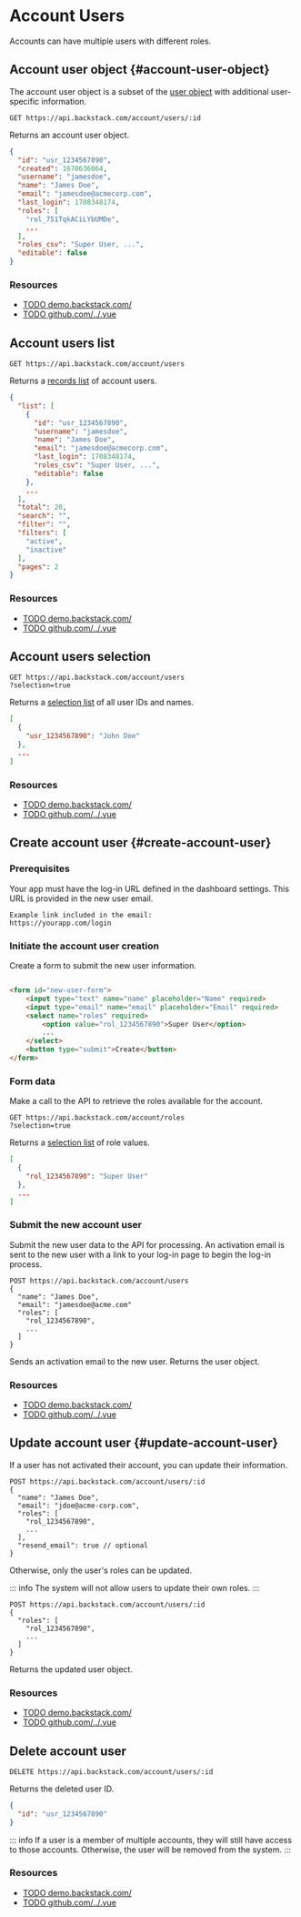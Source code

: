 # Account Users

Accounts can have multiple users with different roles.

## Account user object {#account-user-object}

The account user object is a subset of the [user object](user.md#user-object) with additional user-specific information.

```http request
GET https://api.backstack.com/account/users/:id
```

Returns an account user object.

```json
{
  "id": "usr_1234567890",
  "created": 1670636064,
  "username": "jamesdoe",
  "name": "James Doe",
  "email": "jamesdoe@acmecorp.com",
  "last_login": 1708348174,
  "roles": [
    "rol_751TqkACiLYbUMDe",
    ...
  ],
  "roles_csv": "Super User, ...",
  "editable": false
}
```

### Resources

- [TODO demo.backstack.com/](https://demo.backstack.com/)
- [TODO github.com/../.vue](https://github.com/deloachtech/backstack-demo/blob/main/src/views/)



## Account users list

```http request
GET https://api.backstack.com/account/users
```

Returns a [records list](lists.md#records) of account users.

```json
{
  "list": [
    {
      "id": "usr_1234567890",
      "username": "jamesdoe",
      "name": "James Doe",
      "email": "jamesdoe@acmecorp.com",
      "last_login": 1708348174,
      "roles_csv": "Super User, ...",
      "editable": false
    },
    ...
  ],
  "total": 20,
  "search": "",
  "filter": "",
  "filters": [
    "active",
    "inactive"
  ],
  "pages": 2
}
```

### Resources

- [TODO demo.backstack.com/](https://demo.backstack.com/)
- [TODO github.com/../.vue](https://github.com/deloachtech/backstack-demo/blob/main/src/views/)


## Account users selection

```http request
GET https://api.backstack.com/account/users
?selection=true
```

Returns a [selection list](lists.md#selection) of all user IDs and names.

```json
[
  {
    "usr_1234567890": "John Doe"
  },
  ...
]
```

### Resources

- [TODO demo.backstack.com/](https://demo.backstack.com/)
- [TODO github.com/../.vue](https://github.com/deloachtech/backstack-demo/blob/main/src/views/)



## Create account user {#create-account-user}

### Prerequisites

Your app must have the log-in URL defined in the dashboard settings. This URL is provided in the new user email.

```text
Example link included in the email:
https://yourapp.com/login
```

### Initiate the account user creation

Create a form to submit the new user information.

```html

<form id="new-user-form">
    <input type="text" name="name" placeholder="Name" required>
    <input type="email" name="email" placeholder="Email" required>
    <select name="roles" required>
        <option value="rol_1234567890">Super User</option>
        ...
    </select>
    <button type="submit">Create</button>
</form>
```

### Form data

Make a call to the API to retrieve the roles available for the account.

```http request
GET https://api.backstack.com/account/roles
?selection=true
```

Returns a [selection list](lists.md#selection) of role values.

```json
[
  {
    "rol_1234567890": "Super User"
  },
  ...
]
```

### Submit the new account user

Submit the new user data to the API for processing. An activation email is sent to the new user with a link to your
log-in page to begin the log-in process.

```http request
POST https://api.backstack.com/account/users
{
  "name": "James Doe",
  "email": "jamesdoe@acme.com"
  "roles": [
    "rol_1234567890",
    ...
  ]
}
```

Sends an activation email to the new user. Returns the user object.

### Resources

- [TODO demo.backstack.com/](https://demo.backstack.com/)
- [TODO github.com/../.vue](https://github.com/deloachtech/backstack-demo/blob/main/src/views/)



## Update account user {#update-account-user}

If a user has not activated their account, you can update their information.

```http request
POST https://api.backstack.com/account/users/:id
{
  "name": "James Doe",
  "email": "jdoe@acme-corp.com",
  "roles": [
    "rol_1234567890",
    ...
  ],
  "resend_email": true // optional
}
```

Otherwise, only the user's roles can be updated. 

::: info
The system will not allow users to update their own roles.
:::


```http request
POST https://api.backstack.com/account/users/:id
{
  "roles": [
    "rol_1234567890",
    ...
  ]
}
```

Returns the updated user object.

<!--@include: includes/update-info.md-->

### Resources

- [TODO demo.backstack.com/](https://demo.backstack.com/)
- [TODO github.com/../.vue](https://github.com/deloachtech/backstack-demo/blob/main/src/views/)



## Delete account user

```http request
DELETE https://api.backstack.com/account/users/:id
```

Returns the deleted user ID.

```json
{
  "id": "usr_1234567890"
}
```

::: info
If a user is a member of multiple accounts, they will still have access to those accounts. Otherwise, the user will be
removed from the system.
:::

### Resources

- [TODO demo.backstack.com/](https://demo.backstack.com/)
- [TODO github.com/../.vue](https://github.com/deloachtech/backstack-demo/blob/main/src/views/)




